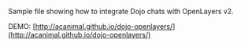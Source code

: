 Sample file showing how to integrate Dojo chats with OpenLayers v2.

DEMO: [http://acanimal.github.io/dojo-openlayers/](http://acanimal.github.io/dojo-openlayers/)